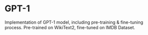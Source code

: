 # GPT-1
Implementation of GPT-1 model, including pre-training & fine-tuning process.
Pre-trained on WikiText2, fine-tuned on IMDB Dataset.
